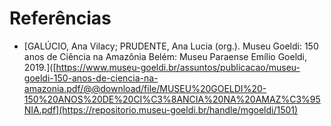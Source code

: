 # Referências

* [GALÚCIO, Ana Vilacy; PRUDENTE, Ana Lucia (org.). Museu Goeldi: 150 anos de Ciência na Amazônia Belém: Museu Paraense Emílio Goeldi, 2019.]([https://www.museu-goeldi.br/assuntos/publicacao/museu-goeldi-150-anos-de-ciencia-na-amazonia.pdf/@@download/file/MUSEU%20GOELDI%20-150%20ANOS%20DE%20CI%C3%8ANCIA%20NA%20AMAZ%C3%95NIA.pdf](https://repositorio.museu-goeldi.br/handle/mgoeldi/1501)
